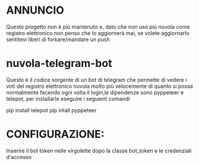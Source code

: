 # ANNUNCIO
Questo progetto non è più mantenuto e, dato che non uso più nuvola come registro elettronico non penso che lo aggiornerà mai, se volete aggiornarlo sentitevi liberi di forkare/mandare un push

# nuvola-telegram-bot 


Questo è il codice sorgente di un bot di telegram che permette di vedere i voti del registro elettronico nuvola molto più velocemente di quanto si possa normalmente facendo ogni volta il login,le dipendenze sono pyppeteer e telepot, per installarle eseguire i seguenti comandi 

pip install telepot 
pip intall pyppeteer

# CONFIGURAZIONE:
Inserire il bot token nelle virgolette dopo la classe bot_token e le credenziali d'accesso 
